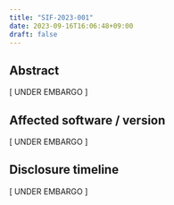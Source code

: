 ```yaml
---
title: "SIF-2023-001"
date: 2023-09-16T16:06:48+09:00
draft: false
---
```


## Abstract
[ UNDER EMBARGO ]

## Affected software / version
[ UNDER EMBARGO ]

## Disclosure timeline
[ UNDER EMBARGO ]

